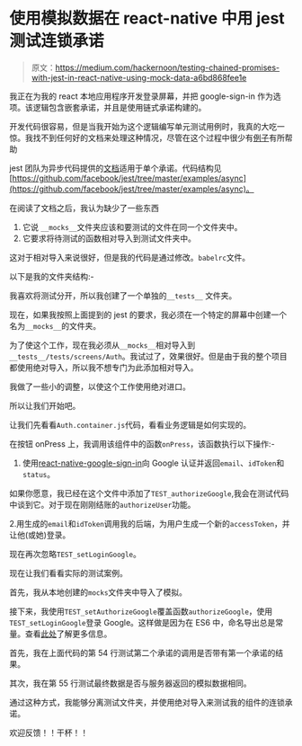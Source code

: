 # 使用模拟数据在 react-native 中用 jest 测试连锁承诺

> 原文：<https://medium.com/hackernoon/testing-chained-promises-with-jest-in-react-native-using-mock-data-a6bd868fee1e>

我正在为我的 react 本地应用程序开发登录屏幕，并把 google-sign-in 作为选项。该逻辑包含嵌套承诺，并且是使用链式承诺构建的。

开发代码很容易，但是当我开始为这个逻辑编写单元测试用例时，我真的大吃一惊。我找不到任何好的文档来处理这种情况，尽管在这个过程中很少有[例子](https://stackoverflow.com/questions/36400623/test-promise-chain-with-jest)有所帮助

jest 团队为异步代码提供的[文档](https://jestjs.io/docs/en/tutorial-async)适用于单个承诺。代码结构见[https://github.com/facebook/jest/tree/master/examples/async](https://github.com/facebook/jest/tree/master/examples/async)。

在阅读了文档之后，我认为缺少了一些东西

1.  它说 `__mocks__`文件夹应该和要测试的文件在同一个文件夹中。
2.  它要求将待测试的函数相对导入到测试文件夹中。

这对于相对导入来说很好，但是我的代码是通过修改。`babelrc`文件。

以下是我的文件夹结构:-

我喜欢将测试分开，所以我创建了一个单独的`__tests__` 文件夹。

现在，如果我按照上面提到的 jest 的要求，我必须在一个特定的屏幕中创建一个名为`__mocks__`的文件夹。

为了使这个工作，现在我必须从`__mocks__`相对导入到`__tests__/tests/screens/Auth`。我试过了，效果很好。但是由于我的整个项目都使用绝对导入，所以我不想专门为此添加相对导入。

我做了一些小的调整，以使这个工作使用绝对进口。

所以让我们开始吧。

让我们先看看`Auth.container.js`代码，看看业务逻辑是如何实现的。

在按钮 onPress 上，我调用该组件中的函数`onPress`，该函数执行以下操作:-

1.  使用[react-native-google-sign-in](https://github.com/joonhocho/react-native-google-sign-in)向 Google 认证并返回`email`、`idToken`和`status`。

如果你愿意，我已经在这个文件中添加了`TEST_authorizeGoogle`,我会在测试代码中谈到它。对于现在刚刚结账的`authorizeUser`功能。

2.用生成的`email`和`idToken`调用我的后端，为用户生成一个新的`accessToken`，并让他(或她)登录。

现在再次忽略`TEST_setLoginGoogle`。

现在让我们看看实际的测试案例。

首先，我从本地创建的`mocks`文件夹中导入了模拟。

接下来，我使用`TEST_setAuthorizeGoogle`覆盖函数`authorizeGoogle`，使用`TEST_setLoginGoogle`登录 Google。这样做是因为在 ES6 中，命名导出总是常量。查看[此处](https://stackoverflow.com/a/48173881/2485624)了解更多信息。

首先，我在上面代码的第 54 行测试第二个承诺的调用是否带有第一个承诺的结果。

其次，我在第 55 行测试最终数据是否与服务器返回的模拟数据相同。

通过这种方式，我能够分离测试文件夹，并使用绝对导入来测试我的组件的连锁承诺。

欢迎反馈！！干杯！！